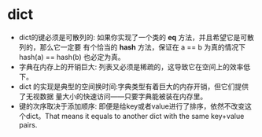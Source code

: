 # dict

- dict的键必须是可散列的: 如果你实现了一个类的 __eq__ 方法，并且希望它是可散列的，那么它一定要 有个恰当的 __hash__ 方法，保证在 a == b 为真的情况下 hash(a) == hash(b) 也必定为真。
- 字典在内存上的开销巨大: 列表又必须是稀疏的，这导致它在空间上的效率低下。
- dict 的实现是典型的空间换时间:字典类型有着巨大的内存开销，但它们提供了无视数据 量大小的快速访问——只要字典能被装在内存里。
- 键的次序取决于添加顺序: 即便是给key或者value进行了排序，依然不改变这个dict。That means it equals to another dict with the same key+value pairs.
